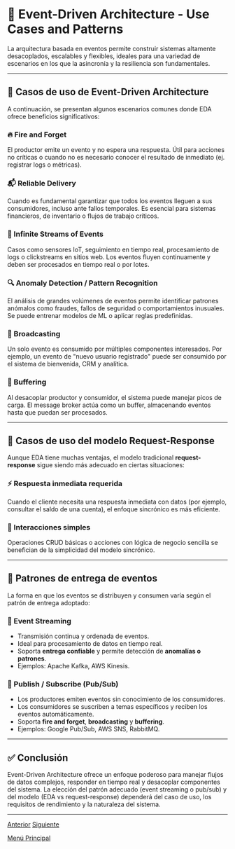 # 🎯 Event-Driven Architecture - Use Cases and Patterns

La arquitectura basada en eventos permite construir sistemas altamente desacoplados, escalables y flexibles, ideales para una variedad de escenarios en los que la asincronía y la resiliencia son fundamentales.

---

## 📌 Casos de uso de Event-Driven Architecture

A continuación, se presentan algunos escenarios comunes donde EDA ofrece beneficios significativos:

### 🔥 Fire and Forget
El productor emite un evento y no espera una respuesta. Útil para acciones no críticas o cuando no es necesario conocer el resultado de inmediato (ej. registrar logs o métricas).

### 📬 Reliable Delivery
Cuando es fundamental garantizar que todos los eventos lleguen a sus consumidores, incluso ante fallos temporales. Es esencial para sistemas financieros, de inventario o flujos de trabajo críticos.

### 🌊 Infinite Streams of Events
Casos como sensores IoT, seguimiento en tiempo real, procesamiento de logs o clickstreams en sitios web. Los eventos fluyen continuamente y deben ser procesados en tiempo real o por lotes.

### 🔍 Anomaly Detection / Pattern Recognition
El análisis de grandes volúmenes de eventos permite identificar patrones anómalos como fraudes, fallos de seguridad o comportamientos inusuales. Se puede entrenar modelos de ML o aplicar reglas predefinidas.

### 📣 Broadcasting
Un solo evento es consumido por múltiples componentes interesados. Por ejemplo, un evento de "nuevo usuario registrado" puede ser consumido por el sistema de bienvenida, CRM y analítica.

### 🧺 Buffering
Al desacoplar productor y consumidor, el sistema puede manejar picos de carga. El message broker actúa como un buffer, almacenando eventos hasta que puedan ser procesados.

---

## 📌 Casos de uso del modelo Request-Response

Aunque EDA tiene muchas ventajas, el modelo tradicional **request-response** sigue siendo más adecuado en ciertas situaciones:

### ⚡ Respuesta inmediata requerida
Cuando el cliente necesita una respuesta inmediata con datos (por ejemplo, consultar el saldo de una cuenta), el enfoque sincrónico es más eficiente.

### 🔄 Interacciones simples
Operaciones CRUD básicas o acciones con lógica de negocio sencilla se benefician de la simplicidad del modelo sincrónico.

---

## 🧭 Patrones de entrega de eventos

La forma en que los eventos se distribuyen y consumen varía según el patrón de entrega adoptado:

### 🚀 Event Streaming
- Transmisión continua y ordenada de eventos.
- Ideal para procesamiento de datos en tiempo real.
- Soporta **entrega confiable** y permite detección de **anomalías o patrones**.
- Ejemplos: Apache Kafka, AWS Kinesis.

### 📢 Publish / Subscribe (Pub/Sub)
- Los productores emiten eventos sin conocimiento de los consumidores.
- Los consumidores se suscriben a temas específicos y reciben los eventos automáticamente.
- Soporta **fire and forget**, **broadcasting** y **buffering**.
- Ejemplos: Google Pub/Sub, AWS SNS, RabbitMQ.

---

## ✅ Conclusión

Event-Driven Architecture ofrece un enfoque poderoso para manejar flujos de datos complejos, responder en tiempo real y desacoplar componentes del sistema. La elección del patrón adecuado (event streaming o pub/sub) y del modelo (EDA vs request-response) dependerá del caso de uso, los requisitos de rendimiento y la naturaleza del sistema.

---

[Anterior](https://github.com/wilfredoha/microservices-event_driven-architecture/blob/main/03_Event_Driven_Architecture/01_intro_event_driven_architecture.md)   [Siguiente](https://github.com/wilfredoha/microservices-event_driven-architecture/blob/main/03_Event_Driven_Architecture/03_message_delivery_semantics.md)

[Menú Principal](https://github.com/wilfredoha/microservices-event_driven-architecture)